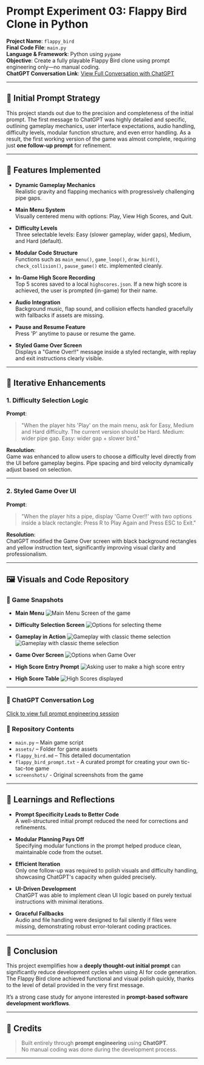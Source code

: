 # Prompt Experiment 03: Flappy Bird Clone in Python

**Project Name**: `flappy_bird`  
**Final Code File**: `main.py`  
**Language & Framework**: Python using `pygame`  
**Objective**: Create a fully playable Flappy Bird clone using prompt engineering only—no manual coding.  
**ChatGPT Conversation Link**: [View Full Conversation with ChatGPT](https://chatgpt.com/share/681ec1c6-384c-8013-88e8-fb32d4e557d8)

---

## 🧠 Initial Prompt Strategy

This project stands out due to the precision and completeness of the initial prompt. The first message to ChatGPT was highly detailed and specific, outlining gameplay mechanics, user interface expectations, audio handling, difficulty levels, modular function structure, and even error handling. As a result, the first working version of the game was almost complete, requiring just **one follow-up prompt** for refinement.

---

## 🚀 Features Implemented

- **Dynamic Gameplay Mechanics**  
  Realistic gravity and flapping mechanics with progressively challenging pipe gaps.

- **Main Menu System**  
  Visually centered menu with options: Play, View High Scores, and Quit.

- **Difficulty Levels**  
  Three selectable levels: Easy (slower gameplay, wider gaps), Medium, and Hard (default).

- **Modular Code Structure**  
  Functions such as `main_menu()`, `game_loop()`, `draw_bird()`, `check_collision()`, `pause_game()` etc. implemented cleanly.

- **In-Game High Score Recording**  
  Top 5 scores saved to a local `highscores.json`. If a new high score is achieved, the user is prompted (in-game) for their name.

- **Audio Integration**  
  Background music, flap sound, and collision effects handled gracefully with fallbacks if assets are missing.

- **Pause and Resume Feature**  
  Press 'P' anytime to pause or resume the game.

- **Styled Game Over Screen**  
  Displays a "Game Over!!" message inside a styled rectangle, with replay and exit instructions clearly visible.

---

## 🔁 Iterative Enhancements

### 1. Difficulty Selection Logic
**Prompt**:  
> "When the player hits 'Play' on the main menu, ask for Easy, Medium and Hard difficulty. The current version should be Hard. Medium: wider pipe gap. Easy: wider gap + slower bird."

**Resolution**:  
Game was enhanced to allow users to choose a difficulty level directly from the UI before gameplay begins. Pipe spacing and bird velocity dynamically adjust based on selection.

---

### 2. Styled Game Over UI
**Prompt**:  
> "When the player hits a pipe, display 'Game Over!!' with two options inside a black rectangle: Press R to Play Again and Press ESC to Exit."

**Resolution**:  
ChatGPT modified the Game Over screen with black background rectangles and yellow instruction text, significantly improving visual clarity and professionalism.

---

## 🖼️ Visuals and Code Repository

### 📸 Game Snapshots

- **Main Menu**
![Main Menu Screen of the game](screenshots/main_menu.png)

- **Difficulty Selection Screen**
![Options for selecting theme](screenshots/difficulty_selection.png)

- **Gameplay in Action**
![Gameplay with classic theme selection](screenshots/gameplay1.png)
![Gameplay with classic theme selection](screenshots/gameplay2.png)

- **Game Over Screen**
![Options when Game Over](screenshots/game_over.png)

- **High Score Entry Prompt**
![Asking user to make a high score entry](screenshots/high_score_input.png)

- **High Score Table**
![High Scores displayed](screenshots/high_scores.png)

---

### 🔗 ChatGPT Conversation Log  
[Click to view full prompt engineering session](https://chatgpt.com/share/681ec1c6-384c-8013-88e8-fb32d4e557d8)

### 📂 Repository Contents

- `main.py` – Main game script  
- `assets/` – Folder for game assets
- `flappy_bird.md` – This detailed documentation
- `flappy_bird_prompt.txt` - A curated prompt for creating your own tic-tac-toe game
- `screenshots/` - Original screenshots from the game

---

## 🧪 Learnings and Reflections

- **Prompt Specificity Leads to Better Code**  
  A well-structured initial prompt reduced the need for corrections and refinements.

- **Modular Planning Pays Off**  
  Specifying modular functions in the prompt helped produce clean, maintainable code from the outset.

- **Efficient Iteration**  
  Only one follow-up was required to polish visuals and difficulty handling, showcasing ChatGPT's capacity when guided precisely.

- **UI-Driven Development**  
  ChatGPT was able to implement clean UI logic based on purely textual instructions with minimal iterations.

- **Graceful Fallbacks**  
  Audio and file handling were designed to fail silently if files were missing, demonstrating robust error-tolerant coding practices.

---

## 📌 Conclusion

This project exemplifies how a **deeply thought-out initial prompt** can significantly reduce development cycles when using AI for code generation. The Flappy Bird clone achieved functional and visual polish quickly, thanks to the level of detail provided in the very first message.

It’s a strong case study for anyone interested in **prompt-based software development workflows**.

---

## 🙏 Credits

> Built entirely through **prompt engineering** using **ChatGPT**.  
> No manual coding was done during the development process.

---
